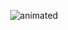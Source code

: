 <p align="center">
  <img src="https://c.tenor.com/7JbbkdTGA38AAAAC/cute-cat.gif" alt="animated" />
</p>
